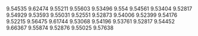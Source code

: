 9.54535
9.62474
9.55211
9.55603
9.53496
9.554
9.54561
9.53404
9.52817
9.54929
9.53593
9.55031
9.52551
9.52873
9.54006
9.52399
9.54176
9.52215
9.56475
9.61744
9.53068
9.54196
9.53761
9.52817
9.54452
9.66367
9.55874
9.52876
9.55025
9.57638
